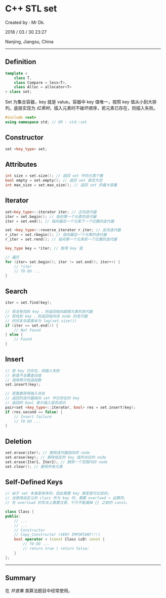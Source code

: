 # C++ STL set

Created by : Mr Dk.

2018 / 03 / 30 23:27

Nanjing, Jiangsu, China

---

## Definition

```cpp
template <
    class T,
    class Compare = less<T>,
    class Alloc = allocator<T>
> class set;
```

Set 为集合容器，key 就是 value。容器中 key 值唯一，按照 key 值从小到大排列。底层实现为 _红黑树_，插入元素时不破坏顺序，若元素已存在，则插入失败。

```cpp
#include <set>
using namespace std; // OR : std::set
```

## Constructor

```cpp
set <key_type> set;
```

## Attributes

```cpp
int size = set.size(); // 返回 set 中的元素个数
bool empty = set.empty(); // 返回 set 是否为空
int max_size = set.max_size(); // 返回 set 的最大容量
```

## Iterator

```cpp
set<key_type>::iterator iter; // 正向迭代器
iter = set.begin(); // 指向第一个元素的迭代器
iter = set.end(); // 指向最后一个元素下一个位置的迭代器

set <key_type>::reverse_iterator r_iter; // 反向迭代器
r_iter = set.rbegin(); // 指向最后一个元素的迭代器
r_iter = set.rend(); // 指向第一个元素前一个位置的迭代器

key_type key = *iter; // 取得 key 值

// 遍历
for (iter= set.begin(); iter != set.end(); iter++) {
    // *iter
    // TO DO ...
}
```

## Search

```cpp
iter = set.find(key);

// 若没有找到 key ，则返回指向超尾元素的迭代器
// 若找到 key ，则返回指向该 node 的迭代器
// 时间复杂度基本为 log(set.size())
if (iter == set.end()) {
    // Not Found
} else {
    // Found
}
```

## Insert

```cpp
// 若 key 已存在，则插入失败
// 新值不会覆盖旧值
// 调用拷贝构造函数
set.insert(key);

// 若需要获得插入状态
// 返回的迭代器指向 set 中已存在的 key
// 返回的 bool 表示插入是否成功
pair<set <key_type>::iterator, bool> res = set.insert(key);
if (res.second == false) {
    // Insert failure
    // TO DO ...
}
```

## Deletion

```cpp
set.erase(iter); // 删除迭代器指向的 node
set.erase(key); // 删除指定的 key 值所对应的 node
set.erase(Iter1, Iter2); // 删除一个范围内的 node
set.clear(); // 删除所有元素
```

## Self-Defined Keys

```cpp
// 由于 set 本身是有序的，因此需要 key 类型是可比较的。
// 当使用自定义的 class 作为 key 时，需要 overload < 运算符。
// 在 overload 的写法上需要注意，千万不能漏掉 {} 之前的 const。

class Class {
public:
    // ...
    // ...
    // Constructor
    // Copy_Constructor (VERY IMPORTANT!!!)
    bool operator < (const Class &cD) const {
        // TO DO ...
        // return true | return false;
    }
};
```

---

## Summary

在 _并查集_ 类算法题目中经常使用。
